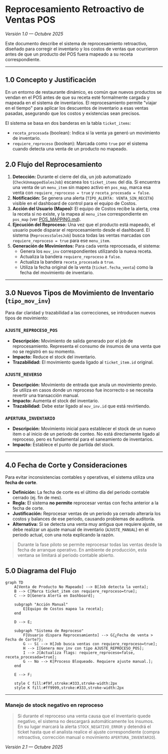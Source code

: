# Reprocesamiento Retroactivo de Ventas POS

*Versión 1.0 — Octubre 2025*

Este documento describe el sistema de reprocesamiento retroactivo, diseñado para corregir el inventario y los costos de ventas que ocurrieron antes de que un producto del POS fuera mapeado a su receta correspondiente.

---

## 1.0 Concepto y Justificación

En un entorno de restaurante dinámico, es común que nuevos productos se vendan en el POS antes de que su receta esté formalmente cargada y mapeada en el sistema de inventarios. El reprocesamiento permite "viajar en el tiempo" para aplicar los descuentos de inventario a esas ventas pasadas, asegurando que los costos y existencias sean precisos.

El sistema se basa en dos banderas en la tabla `ticket_items`:
-   `receta_procesada` (boolean): Indica si la venta ya generó un movimiento de inventario.
-   `requiere_reproceso` (boolean): Marcada como `true` por el sistema cuando detecta una venta de un producto no mapeado.

## 2.0 Flujo del Reprocesamiento

1.  **Detección:** Durante el cierre del día, un job automatizado (`CheckUnmappedSalesJob`) escanea los `ticket_items` del día. Si encuentra una venta de un `menu_item` sin mapeo activo en `pos_map`, marca esa venta con `requiere_reproceso = true` y `receta_procesada = false`.
2.  **Notificación:** Se genera una alerta (`TIPO_ALERTA: VENTA_SIN_RECETA`) visible en el dashboard de control para el equipo de Costos.
3.  **Acción del Usuario (Mapeo):** El equipo de Costos recibe la alerta, crea la receta si no existe, y la mapea al `menu_item` correspondiente en `pos_map` (ver [POS_MAPPING.md](POS_MAPPING.md)).
4.  **Ejecución del Reproceso:** Una vez que el producto está mapeado, el usuario puede disparar el reprocesamiento desde el dashboard. El sistema (`ReprocessSalesJob`) busca todas las ventas marcadas con `requiere_reproceso = true` para ese `menu_item`.
5.  **Generación de Movimientos:** Para cada venta reprocesada, el sistema:
    -   Genera los `mov_inv` correspondientes utilizando la nueva receta.
    -   Actualiza la bandera `requiere_reproceso` a `false`.
    -   Actualiza la bandera `receta_procesada` a `true`.
    -   Utiliza la fecha original de la venta (`ticket.fecha_venta`) como la fecha del movimiento de inventario.

---

## 3.0 Nuevos Tipos de Movimiento de Inventario (`tipo_mov_inv`)

Para dar claridad y trazabilidad a las correcciones, se introducen nuevos tipos de movimiento:

### `AJUSTE_REPROCESO_POS`
-   **Descripción:** Movimiento de salida generado por el job de reprocesamiento. Representa el consumo de insumos de una venta que no se registró en su momento.
-   **Impacto:** Reduce el stock del inventario.
-   **Trazabilidad:** El movimiento queda ligado al `ticket_item.id` original.

### `AJUSTE_REVERSO`
-   **Descripción:** Movimiento de entrada que anula un movimiento previo. Se utiliza en casos donde un reproceso fue incorrecto o se necesita revertir una transacción manual.
-   **Impacto:** Aumenta el stock del inventario.
-   **Trazabilidad:** Debe estar ligado al `mov_inv.id` que está revirtiendo.

### `APERTURA_INVENTARIO`
-   **Descripción:** Movimiento inicial para establecer el stock de un nuevo item o al inicio de un periodo de conteo. No está directamente ligado al reproceso, pero es fundamental para el saneamiento de inventarios.
-   **Impacto:** Establece el punto de partida del stock.

---

## 4.0 Fecha de Corte y Consideraciones

Para evitar inconsistencias contables y operativas, el sistema utiliza una **fecha de corte**.

-   **Definición:** La fecha de corte es el último día del periodo contable cerrado (ej. fin de mes).
-   **Regla:** El sistema **no permite** reprocesar ventas con fecha anterior a la fecha de corte.
-   **Justificación:** Reprocesar ventas de un periodo ya cerrado alteraría los costos y balances de ese periodo, causando problemas de auditoría.
-   **Alternativa:** Si se detecta una venta muy antigua que requiere ajuste, se debe realizar un ajuste manual de inventario (`AJUSTE_MANUAL`) en el periodo actual, con una nota explicando la razón.

> Durante la fase piloto se permite reprocesar todas las ventas desde la fecha de arranque operativo. En ambiente de producción, esta ventana se limitará al periodo contable abierto.

## 5.0 Diagrama del Flujo

```mermaid
graph TD
    A[Venta de Producto No Mapeado] --> B[Job detecta la venta];
    B --> C[Marca ticket_item con requiere_reproceso=true];
    C --> D[Genera Alerta en Dashboard];

    subgraph "Acción Manual"
        E[Equipo de Costos mapea la receta];
    end

    D --> E;

    subgraph "Sistema de Reproceso"
        F[Usuario dispara Reprocesamiento] --> G{¿Fecha de venta > Fecha de Corte?};
        G -- Sí --> H[Job busca ventas con requiere_reproceso=true];
        H --> I[Genera mov_inv con tipo AJUSTE_REPROCESO_POS];
        I --> J[Actualiza flags: requiere_reproceso=false, receta_procesada=true];
        G -- No --> K[Proceso Bloqueado. Requiere ajuste manual.];
    end

    E --> F;

    style C fill:#f9f,stroke:#333,stroke-width:2px
    style K fill:#ff9999,stroke:#333,stroke-width:2px
```

---

### Manejo de stock negativo en reproceso
> Si durante el reproceso una venta causa que el inventario quede negativo, el sistema no descargará automáticamente los insumos.  
> En su lugar marcará la alerta `STOCK_NEGATIVO_ERROR` y detendrá el ticket hasta que el analista realice el ajuste correspondiente (compra retroactiva, corrección manual o movimiento `APERTURA_INVENTARIO`).

*Versión 2.1 — Octubre 2025*
